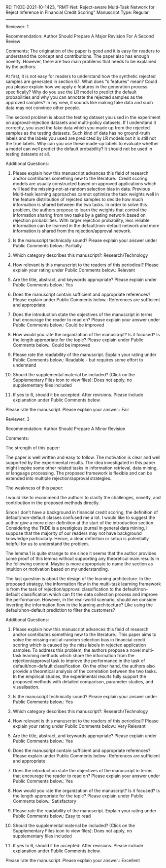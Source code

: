 RE: TKDE-2021-10-1423, "RMT-Net: Reject-aware Multi-Task Network for Reject Inference in Financial Credit Scoring"
Manuscript Type: Regular


**************************
Reviewer: 1

Recommendation: Author Should Prepare A Major Revision For A Second Review

Comments:
The origination of the paper is good and it is easy for readers to understand the concept and contributions. The paper also has enough novelty. However, there are two main problems that needs to be explained by the authors.

At first, it is not easy for readers to understand how the synthetic rejected samples are generated in section 6.1. What does “ε features” mean? Could you please explain how we apply ε features in the generation process specifically? Why do you use the LR model to predict the default probabilities and why you can annotate the rejected samples as the approved samples? In my view, it sounds like making fake data and such data may not convince other people.

The second problem is about the testing dataset you used in the experiment on approval-rejection datasets and multi-policy datasets. If I understand it correctly, you used the fake data which you made up from the rejected samples as the testing datasets. Such kind of data has no ground-truth labels and the labels you used are predicted by LR models but it is still not the true labels. Why can you use these made-up labels to evaluate whether a model can well predict the default probability? It should not be used in testing datasets at all.

Additional Questions:
1.  Please explain how this manuscript advances this field of research and/or contributes something new to the literature.: Credit scoring models are usually constructed based on approved applications which will lead the missing-not-at-random selection bias in data.  Previous Multi-task learning approaches cannot optimize the task weights well in the feature distribution of rejected samples to decide how much information is shared between the two tasks. In order to solve this problem, the authors propose to learn the weights that control the information sharing from two tasks by a gating network based on rejection probabilities. With larger rejection probability, less reliable information can be learned in the default/non-default network and more information is shared from the rejection/approval network.

2. Is the manuscript technically sound? Please explain your answer under Public Comments below.: Partially

1. Which category describes this manuscript?: Research/Technology

2. How relevant is this manuscript to the readers of this periodical? Please explain your rating under Public Comments below.: Relevant

1. Are the title, abstract, and keywords appropriate? Please explain under Public Comments below.: Yes

2. Does the manuscript contain sufficient and appropriate references? Please explain under Public Comments below.: References are sufficient and appropriate

3. Does the introduction state the objectives of the manuscript in terms that encourage the reader to read on? Please explain your answer under Public Comments below.: Could be improved

4. How would you rate the organization of the manuscript? Is it focused? Is the length appropriate for the topic? Please explain under Public Comments below.: Could be improved

5. Please rate the readability of the manuscript. Explain your rating under Public Comments below.: Readable - but requires some effort to understand

6. Should the supplemental material be included? (Click on the Supplementary Files icon to view files): Does not apply, no supplementary files included

7. If yes to 6, should it be accepted: After revisions.  Please include explanation under Public Comments below.

Please rate the manuscript. Please explain your answer.: Fair


Reviewer: 3

Recommendation: Author Should Prepare A Minor Revision

Comments:

The strength of this paper:

The paper is well written and easy to follow. The motivation is clear and well supported by the experimental results. The idea investigated in this paper might inspire some other related tasks in information retrieval, data mining, or language processing. The proposed framework is flexible and can be extended into multiple rejection/approval strategies.

The weakness of this paper:

I would like to recommend the authors to clarify the challenges, novelty, and contribution in the proposed methods directly.

Since I don’t have a background in financial credit scoring, the definition of default/non-default classes confused me a lot. I would like to suggest the author give a more clear definition at the start of the introduction section. Considering the TKDE is a prestigious journal in general data mining, I suppose that the majority of our readers may not have background knowledge particularly. Hence, a clear definition or setup is potentially helpful for us to understand the problem.

The lemma.1 is quite strange to me since it seems that the author provides some proof of this lemma without supporting any theoretical main results in the following content. Maybe is more appropriate to name the section as intuition or motivation based on my understanding.

The last question is about the design of the learning architecture. In the proposed strategy, the information flow in the multi-task learning framework is from the task of rejection/approval classification to the default/non-default classification which can fit the data collection process and improve the performance. However, in the real-world scenario, should we consider inverting the information flow in the learning architecture? Like using the default/non-default prediction to filter the customers?

Additional Questions:
1.  Please explain how this manuscript advances this field of research and/or contributes something new to the literature.: This paper aims to solve the missing-not-at-random selection bias in financial credit scoring which is caused by the miss labels in rejected application samples. To address this problem, the authors propose a  novel multi-task learning methods which share the information from the rejection/approval task to improve the performance in the task of default/non-default classification. On the other hand, the authors also provide a theoretical analysis of the correlation between the two tasks. In the empirical studies, the experimental results fully support the proposed methods with detailed comparison, parameter studies, and visualisation.

2. Is the manuscript technically sound? Please explain your answer under Public Comments below.: Yes

1. Which category describes this manuscript?: Research/Technology

2. How relevant is this manuscript to the readers of this periodical? Please explain your rating under Public Comments below.: Very Relevant

1. Are the title, abstract, and keywords appropriate? Please explain under Public Comments below.: Yes

2. Does the manuscript contain sufficient and appropriate references? Please explain under Public Comments below.: References are sufficient and appropriate

3. Does the introduction state the objectives of the manuscript in terms that encourage the reader to read on? Please explain your answer under Public Comments below.: Yes

4. How would you rate the organization of the manuscript? Is it focused? Is the length appropriate for the topic? Please explain under Public Comments below.: Satisfactory

5. Please rate the readability of the manuscript. Explain your rating under Public Comments below.: Easy to read

6. Should the supplemental material be included? (Click on the Supplementary Files icon to view files): Does not apply, no supplementary files included

7. If yes to 6, should it be accepted: After revisions.  Please include explanation under Public Comments below.

Please rate the manuscript. Please explain your answer.: Excellent
